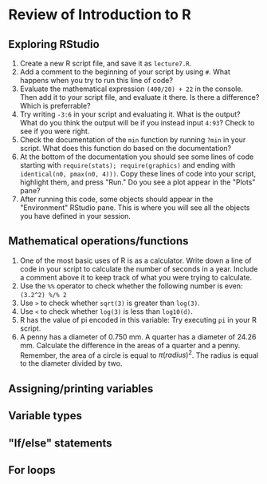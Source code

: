 # Review of Introduction to R

## Exploring RStudio

1. Create a new R script file, and save it as `lecture7.R`.
2. Add a comment to the beginning of your script by using `#`. What happens when you try to run this line of code?
3. Evaluate the mathematical expression `(400/20) + 22` in the console. Then add it to your script file, and evaluate it there. Is there a difference? Which is preferrable?
4. Try writing `-3:6` in your script and evaluating it. What is the output? What do you think the output will be if you instead input `4:93`? Check to see if you were right.
5. Check the documentation of the `min` function by running `?min` in your script. What does this function do based on the documentation?
6. At the bottom of the documentation you should see some lines of code starting with `require(stats); require(graphics)` and ending with ` identical(n0, pmax(n0, 4)))`. Copy these lines of code into your script, highlight them, and press "Run." Do you see a plot appear in the "Plots" pane?
7.  After running this code, some objects should appear in the "Environment" RStudio pane. This is where you will see all the objects you have defined in your session.

## Mathematical operations/functions

1. One of the most basic uses of R is as a calculator. Write down a line of code in your script to calculate the number of seconds in a year. Include a comment above it to keep track of what you were trying to calculate.
3. Use the `%%` operator to check whether the following number is even: `(3.2^2) %/% 2` 
4. Use `>` to check whether `sqrt(3)` is greater than `log(3)`.
5. Use `<` to check whether `log(3)` is less than `log10(d)`.
6. R has the value of pi encoded in this variable: Try executing `pi` in your R script. 
7. A penny has a diameter of 0.750 mm. A quarter has a diameter of 24.26 mm. Calculate the difference in the areas of a quarter and a penny. Remember, the area of a circle is equal to $\pi (radius)^2$. The radius is equal to the diameter divided by two. 

## Assigning/printing variables

## Variable types

## "If/else" statements

## For loops

